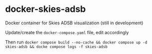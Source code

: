 # docker-skies-adsb
 Docker container for Skies ADSB visualization (still in development)

Update/create the `docker-compose.yaml` file, edit accordingly

Then run `docker compose build --no-cache && docker compose up -d skies-adsb && docke compose logs -f skies-adsb`
